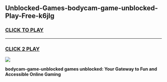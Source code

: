 
## Unblocked-Games-bodycam-game-unblocked-Play-Free-k6jlg
<h3>
<a href="https://premium76.site?title=bodycam-game-unblocked&ref=22A">CLICK TO PLAY</a></h3>
<hr>

<h3>
<a href="https://premium76.site?title=bodycam-game-unblocked&ref=22A">CLICK 2 PLAY</a>
  
</h3>

<a href="https://premium76.site?title=bodycam-game-unblocked&ref=22A"><img src="https://clearcache.store/games.png"></a>


**bodycam-game-unblocked games unblocked: Your Gateway to Fun and Accessible Online Gaming**
